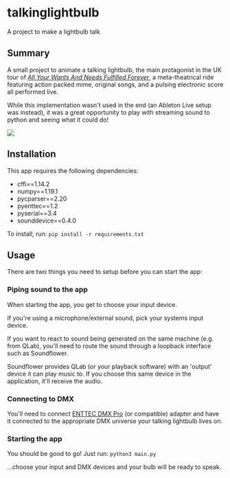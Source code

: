 # talkinglightbulb
A project to make a lightbulb talk

## Summary
A small project to animate a talking lightbulb, the main protagonist in the UK tour of [*All Your Wants And Needs Fulfilled Forever*](https://vimeo.com/162170892), a meta-theatrical ride featuring action packed mime, original songs, and a pulsing electronic score all performed live.

While this implementation wasn't used in the end (an Ableton Live setup was instead), it was a great opportunity to play with streaming sound to python and seeing what it could do!

![](https://github.com/jsjohnstone/talkinglightbulb/blob/master/docs/app.gif)

## Installation
This app requires the following dependencies:
- cffi==1.14.2
- numpy==1.19.1
- pycparser==2.20
- pyenttec==1.2
- pyserial==3.4
- sounddevice==0.4.0

To install, run:
```pip install -r requirements.txt```

## Usage
There are two things you need to setup before you can start the app:
### Piping sound to the app
When starting the app, you get to choose your input device. 

If you're using a microphone/external sound, pick your systems input device.

If you want to react to sound being generated on the same machine (e.g. from QLab), you'll need to route the sound through a loopback interface such as Soundflower.

Soundflower provides QLab (or your playback software) with an 'output' device it can play music to. If you choose this same device in the application, it'll receive the audio.

### Connecting to DMX
You'll need to connect [ENTTEC DMX Pro](https://www.enttec.com/product/controls/dmx-usb-interfaces/dmx-usb-interface/) (or compatible) adapter and have it connected to the appropriate DMX universe your talking lightbulb lives on.

### Starting the app
You should be good to go! Just run:
```python3 main.py```

...choose your input and DMX devices and your bulb will be ready to speak.